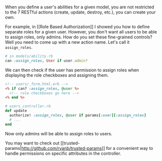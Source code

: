 When you define a user's abilities for a given model, you are not restricted to the 7 RESTful actions (create, update, destroy, etc.), you can create your own.

For example, in [[Role Based Authorization]] I showed you how to define separate roles for a given user. However, you don't want all users to be able to assign roles, only admins. How do you set these fine-grained controls? Well you need to come up with a new action name. Let's call it `assign_roles`.

```ruby
# in models/ability.rb
can :assign_roles, User if user.admin?
```

We can then check if the user has permission to assign roles when displaying the role checkboxes and assigning them.

```rhtml
<!-- users/_form.html.erb -->
<% if can? :assign_roles, @user %>
  <!-- role checkboxes go here -->
<% end %>
```

```ruby
# users_controller.rb
def update
  authorize! :assign_roles, @user if params[:user][:assign_roles]
  # ...
end
```

Now only admins will be able to assign roles to users.

You may want to check out [[trusted-params|http://github.com/ryanb/trusted-params]] for a convenient way to handle permissions on specific attributes in the controller.